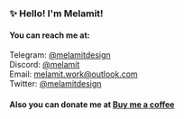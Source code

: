 
### ✨ Hello! I'm Melamit!
#### You can reach me at:</strong>
Telegram: [@melamitdesign](https://t.me/melamitdesign)</br>
Discord: [@melamit](https://discordapp.com/users/717034948036526180)</br>
Email: melamit.work@outlook.com</br>
Twitter: [@melamitdesign](https://x.com/melamitdesign)</br>
#### Also you can donate me at [Buy me a coffee](https://www.buymeacoffee.com/leominerdev)
